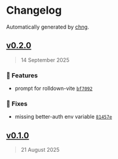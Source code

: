 # Changelog

Automatically generated by [chng](https://github.com/mrozio13pl/chng).


## [v0.2.0](https://github.com/mrozio13pl/vth//commit/18e09c731ca63b95456c3c4eec0069d8a1ccaa49)

> 14 September 2025

### 🚀 Features
  - prompt for rolldown-vite [`bf7092`](https://github.com/mrozio13pl/vth//commit/bf70920fdd8035807e3acb534acb9fe38c1a3ea6)

### 🐛 Fixes
  - missing better-auth env variable [`81457e`](https://github.com/mrozio13pl/vth//commit/81457edee62fb8d85c13eb7699b9c59b8f11cc7e)


## [v0.1.0](https://github.com/mrozio13pl/vth//compare/e8577bcd7fe3313a21c3d264df8cefbfecd0de1f...18e09c731ca63b95456c3c4eec0069d8a1ccaa49)

> 21 August 2025



